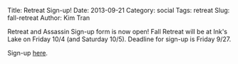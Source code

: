 Title: Retreat Sign-up!
Date: 2013-09-21
Category: social
Tags: retreat
Slug: fall-retreat
Author: Kim Tran

Retreat and Assassin Sign-up form is now open! Fall Retreat will be at Ink's
Lake on Friday 10/4 (and Saturday 10/5). Deadline for sign-up is Friday 9/27.

Sign-up [here](https://docs.google.com/forms/d/12fr9ADIMIgbQmWLxEIHRTcyB61GWcgQrgkwI4f2xkHY/viewform).
